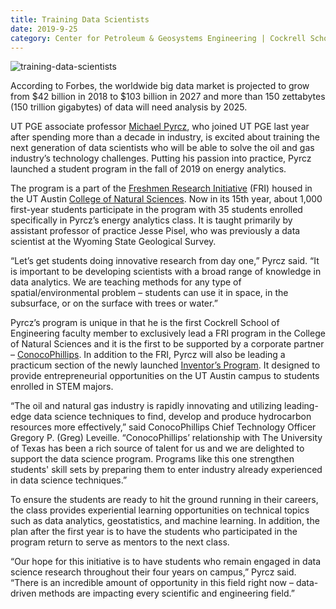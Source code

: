 ```yaml
--- 
title: Training Data Scientists
date: 2019-9-25
category: Center for Petroleum & Geosystems Engineering | Cockrell School of Engineering
---
```


![training-data-scientists](http://research.utexas.edu/showcase/assets/js/fileman/Uploads/training-data-scientists.jpg)

According to Forbes, the worldwide big data market is projected to grow from $42 billion in 2018 to $103 billion in 2027 and more than 150 zettabytes (150 trillion gigabytes) of data will need analysis by 2025.

UT PGE associate professor [Michael Pyrcz](https://www.pge.utexas.edu/facultystaff/faculty-directory/pyrcz), who joined UT PGE last year after spending more than a decade in industry, is excited about training the next generation of data scientists who will be able to solve the oil and gas industry’s technology challenges. Putting his passion into practice, Pyrcz launched a student program in the fall of 2019 on energy analytics.

The program is a part of the [Freshmen Research Initiative](https://cns.utexas.edu/fri) (FRI) housed in the UT Austin [College of Natural Sciences](https://cns.utexas.edu/). Now in its 15th year, about 1,000 first-year students participate in the program with 35 students enrolled specifically in Pyrcz’s energy analytics class. It is taught primarily by assistant professor of practice Jesse Pisel, who was previously a data scientist at the Wyoming State Geological Survey.

“Let’s get students doing innovative research from day one,” Pyrcz said. “It is important to be developing scientists with a broad range of knowledge in data analytics. We are teaching methods for any type of spatial/environmental problem – students can use it in space, in the subsurface, or on the surface with trees or water.”

Pyrcz’s program is unique in that he is the first Cockrell School of Engineering faculty member to exclusively lead a FRI program in the College of Natural Sciences and it is the first to be supported by a corporate partner – [ConocoPhillips](http://www.conocophillips.com/). In addition to the FRI, Pyrcz will also be leading a practicum section of the newly launched [Inventor’s Program](https://inventors.cns.utexas.edu/). It designed to provide entrepreneurial opportunities on the UT Austin campus to students enrolled in STEM majors.

“The oil and natural gas industry is rapidly innovating and utilizing leading-edge data science techniques to find, develop and produce hydrocarbon resources more effectively,” said ConocoPhillips Chief Technology Officer Gregory P. (Greg) Leveille. “ConocoPhillips’ relationship with The University of Texas has been a rich source of talent for us and we are delighted to support the data science program. Programs like this one strengthen students' skill sets by preparing them to enter industry already experienced in data science techniques.”

To ensure the students are ready to hit the ground running in their careers, the class provides experiential learning opportunities on technical topics such as data analytics, geostatistics, and machine learning. In addition, the plan after the first year is to have the students who participated in the program return to serve as mentors to the next class.

“Our hope for this initiative is to have students who remain engaged in data science research throughout their four years on campus,” Pyrcz said. “There is an incredible amount of opportunity in this field right now – data-driven methods are impacting every scientific and engineering field.”